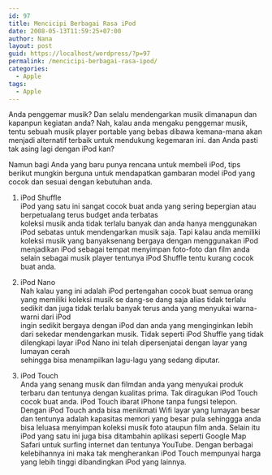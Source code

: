 ```yaml
---
id: 97
title: Mencicipi Berbagai Rasa iPod
date: 2008-05-13T11:59:25+07:00
author: Nana
layout: post
guid: https://localhost/wordpress/?p=97
permalink: /mencicipi-berbagai-rasa-ipod/
categories:
  - Apple
tags:
  - Apple
---
```

Anda penggemar musik? Dan selalu mendengarkan musik dimanapun dan kapanpun kegiatan anda? Nah, kalau anda mengaku penggemar musik, tentu sebuah musik player portable yang bebas dibawa kemana-mana akan menjadi alternatif terbaik untuk mendukung kegemaran ini. dan Anda pasti tak asing lagi dengan iPod kan?

Namun bagi Anda yang baru punya rencana untuk membeli iPod, tips berikut mungkin berguna untuk mendapatkan gambaran model iPod yang cocok dan sesuai dengan kebutuhan anda.

1. iPod Shuffle  
iPod yang satu ini sangat cocok buat anda yang sering bepergian atau berpetualang terus budget anda terbatas  
koleksi musik anda tidak terlalu banyak dan anda hanya menggunakan iPod sebatas untuk mendengarkan musik saja. Tapi kalau anda memiliki koleksi musik yang banyaksenang bergaya dengan menggunakan iPod menjadikan iPod sebagai tempat menyimpan foto-foto dan film anda  selain sebagai musik player tentunya iPod Shuffle tentu kurang cocok buat anda.

2. iPod Nano  
Nah kalau yang ini adalah iPod pertengahan cocok buat semua orang yang memiliki koleksi musik se dang-se dang saja alias tidak terlalu sedikit dan juga tidak terlalu banyak terus anda yang menyukai warna-warni dari iPod  
ingin sedikit bergaya dengan iPod dan anda yang menginginkan lebih dari sekedar mendengarkan musik. Tidak seperti iPod Shuffle yang tidak dilengkapi layar iPod Nano ini telah dipersenjatai dengan layar yang lumayan cerah  
sehingga bisa menampilkan lagu-lagu yang sedang diputar.

3. iPod Touch  
Anda yang senang musik dan filmdan anda yang menyukai produk terbaru dan tentunya dengan kualitas prima. Tak diragukan iPod Touch cocok buat anda. iPod Touch ibarat iPhone tanpa fungsi telepon. Dengan iPod Touch anda bisa menikmati Wifi layar yang lumayan besar dan tentunya adalah kapasitas memori yang besar pula sehinggga anda bisa leluasa menyimpan koleksi musik foto ataupun film anda. Selain itu iPod yang satu ini juga bisa ditambahin aplikasi seperti Google Map Safari untuk surfing internet dan tentunya YouTube. Dengan berbagai kelebihannya ini maka tak mengherankan iPod Touch mempunyai harga yang lebih tinggi dibandingkan iPod yang lainnya.